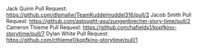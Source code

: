 Jack Quinn Pull Request: https://github.com/dlsmallw/TeamKuddelmuddel316/pull/2
Jacob Smith Pull Request: https://github.com/astought-asu/zungenbrecher-story-time/pull/2
Cameron Thieme Pull Request: https://github.com/hafields1/kopfkino-storytime/pull/7
Dylan White Pull Request: https://github.com/cthieme1/kopfkino-storytime/pull/1